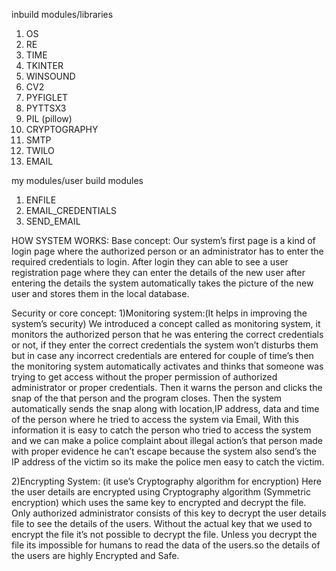 inbuild modules/libraries
1) OS
2) RE
3) TIME
4) TKINTER
5) WINSOUND
6) CV2
7) PYFIGLET
8) PYTTSX3
9) PIL (pillow)
10) CRYPTOGRAPHY 
11) SMTP
12) TWILO
13) EMAIL

my modules/user build modules
1) ENFILE
2) EMAIL_CREDENTIALS
3) SEND_EMAIL

HOW SYSTEM WORKS:
Base concept:
Our system’s first page is a kind of login page where the authorized person or an administrator has to enter the required credentials to login. After login they can able to see a user registration page where they can enter the details of the new user after entering the details the system automatically takes the picture of the new user and stores them in the local database.

Security or core concept:
1)Monitoring system:(It helps in improving the system’s security)
We introduced a concept called as monitoring system, it monitors the authorized person that he was entering the correct credentials or not, if they enter the correct credentials the system won’t disturbs them but in case any incorrect credentials are entered for couple of time’s then the monitoring system automatically activates and thinks that someone was trying to get access without the proper permission of authorized administrator or proper credentials. Then it warns the person and clicks the snap of the that person and the program closes.
Then the system automatically sends the snap along with location,IP address, data and time of the person where he tried to access the system via Email, 
With this information it is easy to catch the person who tried to access the system and we can make a police complaint about illegal action’s that person made with proper evidence he can’t escape because the system also send’s the IP address of the victim so its make the police men easy to catch the victim.

2)Encrypting System: (it use’s Cryptography algorithm for encryption)
Here the user details are encrypted using Cryptography algorithm (Symmetric encryption) which uses the same key to encrypted and decrypt the file. 
Only authorized administrator consists of this key to decrypt the user details file to see the details of the users.
Without the actual key that we used to encrypt the file it’s not possible to decrypt the file. 
Unless you decrypt the file its impossible for humans to read the data of the users.so the details of the users are highly Encrypted and Safe.
